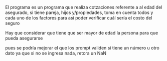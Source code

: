 El programa es un programa que realiza cotzaciones referente a al edad del asegurado, si tiene pareja, hijos y/propiedades, toma en cuenta todos y cada uno de los factores para así poder verificar cuál sería el costo del seguro

Hay que considerar que tiene que ser mayor de edad la persona para que pueda asegurarse

pues se podría mejorar el que los prompt validen si tiene un número u otro dato ya que si no se ingresa nada, retora un NaN
